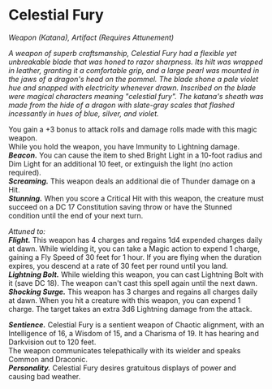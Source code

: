 # Celestial Fury
*Weapon (Katana), Artifact (Requires Attunement)*

*A weapon of superb craftsmanship, Celestial Fury had a flexible yet unbreakable blade that was honed to razor sharpness. Its hilt was wrapped in leather, granting it a comfortable grip, and a large pearl was mounted in the jaws of a dragon's head on the pommel. The blade shone a pale violet hue and snapped with electricity whenever drawn. Inscribed on the blade were magical characters meaning "celestial fury". The katana's sheath was made from the hide of a dragon with slate-gray scales that flashed incessantly in hues of blue, silver, and violet.*

You gain a +3 bonus to attack rolls and damage rolls made with this magic weapon.  
While you hold the weapon, you have Immunity to Lightning damage.  
***Beacon.*** You can cause the item to shed Bright Light in a 10-foot radius and Dim Light for an additional 10 feet, or extinguish the light (no action required).  
***Screaming.*** This weapon deals an additional die of Thunder damage on a Hit.  
***Stunning.*** When you score a Critical Hit with this weapon, the creature must succeed on a DC 17 Constitution saving throw or have the Stunned condition until the end of your next turn.  

*Attuned to:*  
***Flight.*** This weapon has 4 charges and regains 1d4 expended charges daily at dawn. While wielding it, you can take a Magic action to expend 1 charge, gaining a Fly Speed of 30 feet for 1 hour. If you are flying when the duration expires, you descend at a rate of 30 feet per round until you land.  
***Lightning Bolt.*** While wielding this weapon, you can cast Lightning Bolt with it (save DC 18). The weapon can't cast this spell again until the next dawn.  
***Shocking Surge.*** This weapon has 3 charges and regains all charges daily at dawn. When you hit a creature with this weapon, you can expend 1 charge. The target takes an extra 3d6 Lightning damage from the attack.  


***Sentience.*** Celestial Fury is a sentient weapon of Chaotic alignment, with an Intelligence of 16, a Wisdom of 15, and a Charisma of 19. It has hearing and Darkvision out to 120 feet.  
The weapon communicates telepathically with its wielder and speaks Common and Draconic.  
***Personality.*** Celestial Fury desires gratuitous displays of power and causing bad weather.